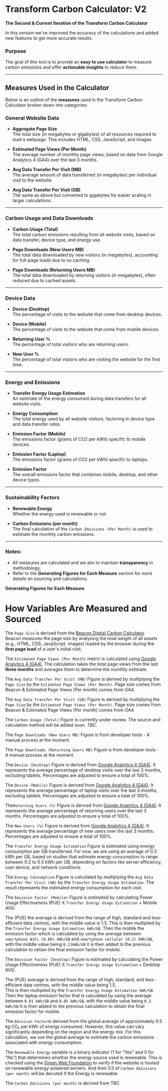 # Transform Carbon Calculator: V2  
**The Second & Current Iteration of the Transform Carbon Calculator**

In this version we've improved the accuracy of the calculations and added new features to get more accurate results.

### Purpose  
The goal of this tool is to provide an **easy to use calculator** to measure carbon emissions and offer **actionable insights** to reduce them.

---

## Measures Used in the Calculator  

Below is an outline of the **measures** used in the Transform Carbon Calculator broken down into categories:

### General Website Data  

- **Aggregate Page Size**  
  The total size (in megabytes or gigabytes) of all resources required to load a webpage. This includes HTML, CSS, JavaScript, and images.

- **Estimated Page Views (Per Month)**  
  The average number of monthly page views, based on data from Google Analytics 4 (GA4) over the last 3 months.

- **Avg Data Transfer Per Visit (MB)**  
  The average amount of data transferred (in megabytes) per individual visit to the website.

- **Avg Data Transfer Per Visit (GB)**  
  The same as above but converted to gigabytes for easier scaling in larger calculations.

---

### Carbon Usage and Data Downloads  

- **Carbon Usage (Total)**  
  The total carbon emissions resulting from all website visits, based on data transfer, device type, and energy use.

- **Page Downloads (New Users MB)**  
  The total data downloaded by new visitors (in megabytes), accounting for full-page loads due to no caching.

- **Page Downloads (Returning Users MB)**  
  The total data downloaded by returning visitors (in megabytes), often reduced due to cached assets.

---

### Device Data  

- **Device (Desktop)**  
  The percentage of visits to the website that come from desktop devices.

- **Device (Mobile)**  
  The percentage of visits to the website that come from mobile devices.

- **Returning User %**  
  The percentage of total visitors who are returning users.

- **New User %**  
  The percentage of total visitors who are visiting the website for the first time.

---

### Energy and Emissions  

- **Transfer Energy Usage Estimation**  
  An estimate of the energy consumed during data transfers for all website visits.

- **Energy Consumption**  
  The total energy used by all website visitors, factoring in device type and data transfer rates.

- **Emission Factor (Mobile)**  
  The emissions factor (grams of CO2 per kWh) specific to mobile devices.

- **Emission Factor (Laptop)**  
  The emissions factor (grams of CO2 per kWh) specific to laptops.

- **Emission Factor**  
  The overall emissions factor that combines mobile, desktop, and other device types.

---

### Sustainability Factors  

- **Renewable Energy**  
  Whether the energy used is renewable or not.

- **Carbon Emissions (per month)**  
  The final calculation of the `Carbon Emissions (Per Month)` is used to estimate the monthly carbon emissions.

---

### Notes:  
- All measures are calculated and we aim to maintain **transparency** in methodology.  
- Refer to the **Generating Figures for Each Measure** section for more details on sourcing and calculations.


**Generating Figures for Each Measure**


# How Variables Are Measured and Sourced

The `Page Size` is derived from the [Beacon Digital Carbon Calculator](https://www.websitecarbon.com).  
Beacon measures the page size by analysing the total weight of all assets (e.g., HTML, CSS, JavaScript, images) loaded by the browser during the **first page load** of a user's initial visit.

The `Estimated Page Views (Per Month)` metric is calculated using [Google Analytics 4 (GA4)](https://marketingplatform.google.com/about/analytics/). The calculation takes the total page views from the last **three months** and averages them to determine the monthly estimate. 

The `Avg Data Transfer Per Visit (MB)` Figure is derived by multiplying the `Page Size` by the  `Estimated Page Views (Per Month)`. Page size comes from Beacon & Estimated Page Views (Per month) comes from GA4.

The `Avg Data Transfer Per Visit (GB)` Figure is derived by multiplying the `Page Size` by the  `Estimated Page Views (Per Month)`. Page size comes from Beacon & Estimated Page Views (Per month) comes from GA4.

The `Carbon Usage (Total)` Figure is currently under review. The source and calculation method will be added soon. *TBC*.

The `Page Downloads (New Users MB)` Figure is from developer tools - A manual process at the moment. 

The `Page Downloads (Returning Users MB)` Figure is from developer tools - A manual process at the moment. 

The `Device (Desktop)` Figure is derived from [Google Analytics 4 (GA4)](https://marketingplatform.google.com/about/analytics/). It represents the average percentage of desktop visits over the last 3 months, excluding tablets. Percentages are adjusted to ensure a total of 100%.  

The `Device (Mobile)` Figure is derived from [Google Analytics 4 (GA4)](https://marketingplatform.google.com/about/analytics/). It represents the average percentage of laptop visits over the last 3 months, excluding tablets. Percentages are adjusted to ensure a total of 100%.  

The`Returning Users (%)` Figure is derived from [Google Analytics 4 (GA4)](https://marketingplatform.google.com/about/analytics/). It represents the average percentage of returning users over the last 3 months. Percentages are adjusted to ensure a total of 100%.  

The `New Users (%)` Figure is derived from [Google Analytics 4 (GA4)](https://marketingplatform.google.com/about/analytics/). It represents the average percentage of new users over the last 3 months. Percentages are adjusted to ensure a total of 100%.  

The `Transfer Energy Usage Estimation` Figure is estimated using energy consumption per GB transferred. For now, we are using an average of 0.3 kWh per GB, based on studies that estimate energy consumption to range between 0.2 to 0.5 kWh per GB, depending on factors like server efficiency, user device, and network conditions.

The `Energy Consumption` Figure is calculated by multiplying the `Avg Data Transfer Per Visit (GB)` by the `Transfer Energy Usage Estimation`. The result represents the estimated energy consumption for each visit.

The `Emission Factor (Mobile)` Figure is estimated by calculating Power Usage Effectiveness (PUE) X `Transfer Energy Usage Estimation` + Mobile AVG:

The (PUE) the average is derived from the range of high, standard and less-efficient data centres, with the middle value is 1.5. 
This is then multiplied by the `Transfer Energy Usage Estimation kWh/GB`. 
Then the mobile the emission factor which is calculated by using the average between `smartphone WiFi (0.06) kWh/GB` and `smartphone cellular (0.2) kWh/GB`, with the middle value being `0.13kWh/GB` it is then added to the previous calculation to obtain the final emission factor for mobile.

The `Emission Factor (Desktop)` Figure is estimated by calculating the Power Usage Effectiveness (PUE) X `Transfer Energy Usage Estimation` + Desktop AVG:

The (PUE) average is derived from the range of high, standard, and less-efficient data centres, with the middle value being 1.5.  
This is then multiplied by the `Transfer Energy Usage Estimation kWh/GB`. 
Then the laptop emission factor that is calculated by using the average between `0.01 kWh/GB` and `0.05 kWh/GB`, with the middle value being `0.3 kWh/GB` it is then added to the previous calculation to obtain the final emission factor for mobile.

The `Emission Factor`is derived from the global average of approximately 0.5 kg CO₂ per kWh of energy consumed. However, this value can vary significantly depending on the region and the energy mix. For this calculation, we use the global average to estimate the carbon emissions associated with energy consumption.

The `Renewable Energy` variable is a binary indicator (1 for "Yes" and 0 for "No") that determines whether the energy source used is renewable. 
This is checked using the [Green Web Foundation](https://www.thegreenwebfoundation.org/) to verify if the website is hosted on renewable energy-powered servers.
And then 1/3 of `Carbon Emissions (per month)` will be decuted if the Energy is renewable.


The `Carbon Emissions (per month)` is derived from TBC


